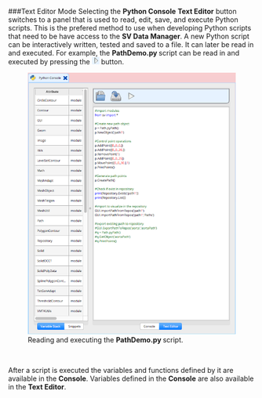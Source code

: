 
###Text Editor Mode 
Selecting the <b>Python Console</b> <b>Text Editor</b> button switches to a panel that is used to read, edit, save, and 
execute Python scripts. This is the prefered method to use when developing Python scripts that need to be have access to 
the **SV Data Manager**. A new Python script can be interactively written, tested and saved to a file. It can later be 
read in and executed. 
For example, the <b> PathDemo.py </b> script can be read in and executed by pressing the
<img src="documentation/python_interface/imgs/play-icon.png" width="15" height="15"> button.

<figure>
  <img class="svImg svImgSm" src="documentation/python_interface/imgs/console-3.png">
  <figcaption class="svCaption" > Reading and executing the <b> PathDemo.py </b> script. </figcaption>
</figure>
<br>

After a script is executed the variables and functions defined by it are available in the <b>Console</b>. Variables defined in the <b>Console</b> are
also available in the <b>Text Editor</b>.

